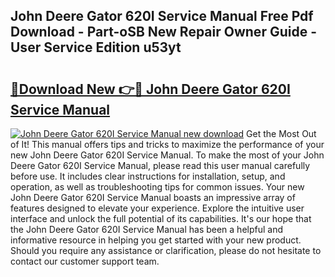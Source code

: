 ## John Deere Gator 620I Service Manual Free Pdf Download - Part-oSB New Repair Owner Guide - User Service Edition u53yt

# <h2><a href="http://bc862.oget.top/?id=John+Deere+Gator+620I+Service+Manual">🔗Download New 👉🔴 John Deere Gator 620I Service Manual</a></h2>

[![John Deere Gator 620I Service Manual new download](https://i.imgur.com/5g1atiW.png)](http://bc862.oget.top/?id=John+Deere+Gator+620I+Service+Manual)
Get the Most Out of It! This manual offers tips and tricks to maximize the performance of your new John Deere Gator 620I Service Manual. To make the most of your John Deere Gator 620I Service Manual, please read this user manual carefully before use. It includes clear instructions for installation, setup, and operation, as well as troubleshooting tips for common issues. Your new John Deere Gator 620I Service Manual boasts an impressive array of features designed to elevate your experience. Explore the intuitive user interface and unlock the full potential of its capabilities. It's our hope that the John Deere Gator 620I Service Manual has been a helpful and informative resource in helping you get started with your new product. Should you require any assistance or clarification, please do not hesitate to contact our customer support team.
